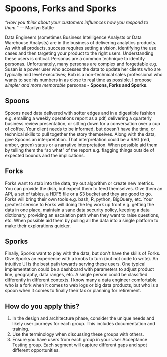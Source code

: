 # Spoons, Forks and Sporks
_“How you think about your customers influences how you respond to them.”_ ― Marilyn Suttle


Data Engineers (sometimes Business Intelligence Analysts or Data Warehouse Analysts) are in the business of delivering analytics products.  As with all products, success requires setting a vision, identifying the use cases and then targeting your product to the right users.  Understanding these users is critical.  Personas are a common technique to identify personas.
Unfortunately, many personas are complex and forgettable e.g. Susan is a power user who accesses the data to update her clients who are typically mid level executives; Bob is a non-technical sales professional who wants to see his numbers in as close to real time as possible. I propose _simpler and more memorable_ personas - **Spoons, Forks and Sporks**.

## Spoons

Spoons need data delivered with softer edges and in a digestible fashion e.g. emailing a weekly operations report as a pdf, delivering a quarterly business review presentation, or sitting down for a conversation over a cup of coffee. Your client needs to be informed, but doesn't have the time, or technical skills to pull together the story themselves. Along with the data, give Spoons an interpretation. That interpretation could be a RAG (red, amber, green) status or a narrative interpretation. When possible aid them by telling them the “so what” of the report e.g. flagging things outside of expected bounds and the implications.

## Forks

Forks want to stab into the data, try out algorithm or create new metrics. You can provide the dish, but expect them to feed themselves. Give them an API, a set of tables, a HDF5 file or a S3 bucket and they are good to go. Forks will bring their own tools e.g. bash, R, python, BigQuery, etc. Your greatest service to Forks will doing the leg work up front e.g. getting the data in one place, maintain a sane data security policy, keeping a data dictionary, providing an escalation path when they want to raise questions, etc. When possible aid them by pulling all the data into a single platform to make their explorations quicker.

## Sporks

Finally, Sporks want to play with the data, but don't have the skills of Forks. Give Sporks an experience with a knobs to turn (but not code to write). An intuitive UI is the best path towards serving these users. One typical implementation could be  a dashboard with parameters to adjust product line, geography, data ranges, etc.
A single person could be classified differently in different contexts. I know many a data engineer comfortable who is a fork when it comes to web logs or big data products, but who is a spoon when it comes to finally their tax or planning for retirement.

## How do you apply this?

1. In the design and architecture phase, consider the unique needs and likely user journeys for each group. This includes documentation and training.
1. Use the terminology when discussing these groups with others.
1. Ensure you have users from each group in your User Acceptance Testing group. Each segment will capture different gaps and spot different opportunities.

